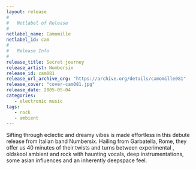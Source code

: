 ```yaml
---
layout: release
#
#   Netlabel of Release
#
netlabel_name: Camomille
netlabel_id: cam
#
#   Release Info
#
release_title: Secret journey
release_artist: Numbersix
release_id: cam081
release_url_archive_org: "https://archive.org/details/camomille081"
release_cover: "cover-cam081.jpg"
release_date: 2005-05-04
categories:
   - electronic music
tags:
   - rock
   - ambient
---
```

Sifting through eclectic and dreamy vibes is made effortless in this debute release from Italian band Numbersix. Hailing from Garbatella, Rome, they offer us 40 minutes of their twists and turns between experimental , oldskool ambient and rock with haunting vocals, deep instrumentations, some asian influences and an inherently deepspace feel.

